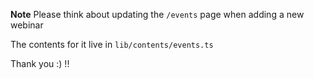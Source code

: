 **Note**
Please think about updating the `/events` page when adding a new webinar

The contents for it live in `lib/contents/events.ts`

Thank you :) !!

